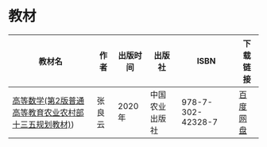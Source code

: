 # 教材

教材名|作者|出版时间|出版社|ISBN|下载链接
---|---|---|---|---|---
[高等数学(第2版普通高等教育农业农村部十三五规划教材)](https://zh.z-library.se/book/26784951/03d96d/高等数学第2版普通高等教育农业农村部十三五规划教材.html))|张良云|2020年|中国农业出版社|978-7-302-42328-7|[百度网盘](https://pan.baidu.com/s/1cMGjqEIPAHRfY1nTXUWSEQ?pwd=qgv8)
